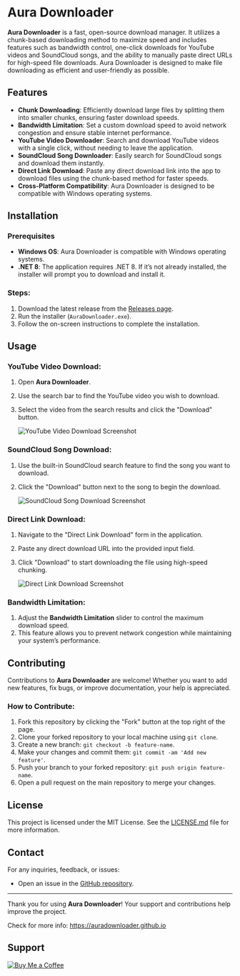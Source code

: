 # Aura Downloader

**Aura Downloader** is a fast, open-source download manager. It utilizes a chunk-based downloading method to maximize speed and includes features such as bandwidth control, one-click downloads for YouTube videos and SoundCloud songs, and the ability to manually paste direct URLs for high-speed file downloads. Aura Downloader is designed to make file downloading as efficient and user-friendly as possible.

## Features

- **Chunk Downloading**: Efficiently download large files by splitting them into smaller chunks, ensuring faster download speeds.
- **Bandwidth Limitation**: Set a custom download speed to avoid network congestion and ensure stable internet performance.
- **YouTube Video Downloader**: Search and download YouTube videos with a single click, without needing to leave the application.
- **SoundCloud Song Downloader**: Easily search for SoundCloud songs and download them instantly.
- **Direct Link Download**: Paste any direct download link into the app to download files using the chunk-based method for faster speeds.
- **Cross-Platform Compatibility**: Aura Downloader is designed to be compatible with Windows operating systems.

## Installation

### Prerequisites
- **Windows OS**: Aura Downloader is compatible with Windows operating systems.
- **.NET 8**: The application requires .NET 8. If it’s not already installed, the installer will prompt you to download and install it.

### Steps:
1. Download the latest release from the [Releases page](https://github.com/Nothing-Just-a-Code/Aura-Downloader/releases).
2. Run the installer (`AuraDownloader.exe`).
3. Follow the on-screen instructions to complete the installation.

## Usage

### YouTube Video Download:
1. Open **Aura Downloader**.
2. Use the search bar to find the YouTube video you wish to download.
3. Select the video from the search results and click the "Download" button.

   ![YouTube Video Download Screenshot](https://auradownloader.github.io/assets/img/Screenshot%203.png)

### SoundCloud Song Download:
1. Use the built-in SoundCloud search feature to find the song you want to download.
2. Click the "Download" button next to the song to begin the download.

   ![SoundCloud Song Download Screenshot](https://auradownloader.github.io/assets/img/Screenshot%202.png)

### Direct Link Download:
1. Navigate to the "Direct Link Download" form in the application.
2. Paste any direct download URL into the provided input field.
3. Click "Download" to start downloading the file using high-speed chunking.

   ![Direct Link Download Screenshot](https://auradownloader.github.io/assets/img/Screenshot%201.png)

### Bandwidth Limitation:
1. Adjust the **Bandwidth Limitation** slider to control the maximum download speed.
2. This feature allows you to prevent network congestion while maintaining your system’s performance.


## Contributing

Contributions to **Aura Downloader** are welcome! Whether you want to add new features, fix bugs, or improve documentation, your help is appreciated.

### How to Contribute:
1. Fork this repository by clicking the "Fork" button at the top right of the page.
2. Clone your forked repository to your local machine using `git clone`.
3. Create a new branch: `git checkout -b feature-name`.
4. Make your changes and commit them: `git commit -am 'Add new feature'`.
5. Push your branch to your forked repository: `git push origin feature-name`.
6. Open a pull request on the main repository to merge your changes.

## License

This project is licensed under the MIT License. See the [LICENSE.md](LICENSE.md) file for more information.

## Contact

For any inquiries, feedback, or issues:
- Open an issue in the [GitHub repository](https://github.com/Nothing-Just-a-Code/Aura-Downloader/issues).

---

Thank you for using **Aura Downloader**! Your support and contributions help improve the project.

Check for more info: https://auradownloader.github.io

## Support

[![Buy Me a Coffee](https://img.buymeacoffee.com/button-api/?text=Buy%20me%20a%20coffee&emoji=☕&slug=njac&button_colour=FFDD00&font_colour=000000&font_family=Cookie&outline_colour=000000&coffee_colour=ffffff)](https://www.buymeacoffee.com/njac)
